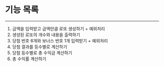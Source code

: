 # 기능 목록

---

1. 금액을 입력받고 금액만큼 로또 생성하기 + 예외처리
2. 생성된 로또의 개수와 내용을 출력하기
3. 당첨 번호 6개와 보너스 번호 1개 입력받기 + 예외처리
4. 당첨 결과를 등수별로 계산하기
5. 당첨 등수별로 총 수익금 계산하기
6. 총 수익률 계산하기